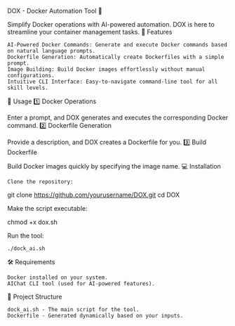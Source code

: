 DOX - Docker Automation Tool 🐳

Simplify Docker operations with AI-powered automation. DOX is here to streamline your container management tasks.
🚀 Features

    AI-Powered Docker Commands: Generate and execute Docker commands based on natural language prompts.
    Dockerfile Generation: Automatically create Dockerfiles with a simple prompt.
    Image Building: Build Docker images effortlessly without manual configurations.
    Intuitive CLI Interface: Easy-to-navigate command-line tool for all skill levels.

📖 Usage
1️⃣ Docker Operations

Enter a prompt, and DOX generates and executes the corresponding Docker command.
2️⃣ Dockerfile Generation

Provide a description, and DOX creates a Dockerfile for you.
3️⃣ Build Dockerfile

Build Docker images quickly by specifying the image name.
💻 Installation

    Clone the repository:

git clone https://github.com/yourusername/DOX.git
cd DOX

Make the script executable:

chmod +x dox.sh

Run the tool:

    ./dock_ai.sh

🛠 Requirements

    Docker installed on your system.
    AIChat CLI tool (used for AI-powered features).

📂 Project Structure

    dock_ai.sh - The main script for the tool.
    Dockerfile - Generated dynamically based on your inputs.

